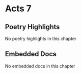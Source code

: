 # Acts 7

## Poetry Highlights

No poetry highlights in this chapter

## Embedded Docs

No embedded docs in this chapter

